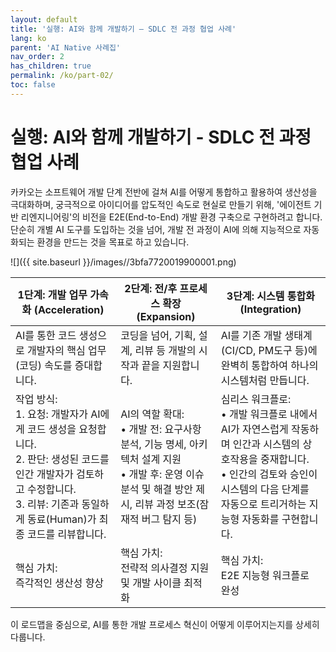 ```yaml
---
layout: default
title: '실행: AI와 함께 개발하기 – SDLC 전 과정 협업 사례'
lang: ko
parent: 'AI Native 사례집'
nav_order: 2
has_children: true
permalink: /ko/part-02/
toc: false
---
```


# 실행: AI와 함께 개발하기 - SDLC 전 과정 협업 사례

카카오는 소프트웨어 개발 단계 전반에 걸쳐 AI를 어떻게 통합하고 활용하여 생산성을 극대화하며, 궁극적으로 아이디어를 압도적인 속도로 현실로 만들기 위해, '에이전트 기반 리엔지니어링'의 비전을 E2E(End-to-End) 개발 환경 구축으로 구현하려고 합니다. 단순히 개별 AI 도구를 도입하는 것을 넘어, 개발 전 과정이 AI에 의해 지능적으로 자동화되는 환경을 만드는 것을 목표로 하고 있습니다.

![]({{ site.baseurl }}/images//3bfa7720019900001.png)

| 1단계: 개발 업무 가속화 (Acceleration) | 2단계: 전/후 프로세스 확장 (Expansion) | 3단계: 시스템 통합화 (Integration) |
|---|---|---|
| AI를 통한 코드 생성으로 개발자의 핵심 업무(코딩) 속도를 증대합니다. | 코딩을 넘어, 기획, 설계, 리뷰 등 개발의 시작과 끝을 지원합니다. | AI를 기존 개발 생태계(CI/CD, PM도구 등)에 완벽히 통합하여 하나의 시스템처럼 만듭니다. |
| 작업 방식:<br>1. 요청: 개발자가 AI에게 코드 생성을 요청합니다.<br>2. 판단: 생성된 코드를 인간 개발자가 검토하고 수정합니다.<br>3. 리뷰: 기존과 동일하게 동료(Human)가 최종 코드를 리뷰합니다. | AI의 역할 확대:<br>• 개발 전: 요구사항 분석, 기능 명세, 아키텍처 설계 지원<br>• 개발 후: 운영 이슈 분석 및 해결 방안 제시, 리뷰 과정 보조(잠재적 버그 탐지 등) | 심리스 워크플로:<br>• 개발 워크플로 내에서 AI가 자연스럽게 작동하며 인간과 시스템의 상호작용을 중재합니다.<br>• 인간의 검토와 승인이 시스템의 다음 단계를 자동으로 트리거하는 지능형 자동화를 구현합니다. |
| 핵심 가치:<br>즉각적인 생산성 향상 | 핵심 가치:<br>전략적 의사결정 지원 및 개발 사이클 최적화 | 핵심 가치:<br>E2E 지능형 워크플로 완성 |

이 로드맵을 중심으로, AI를 통한 개발 프로세스 혁신이 어떻게 이루어지는지를 상세히 다룹니다.
